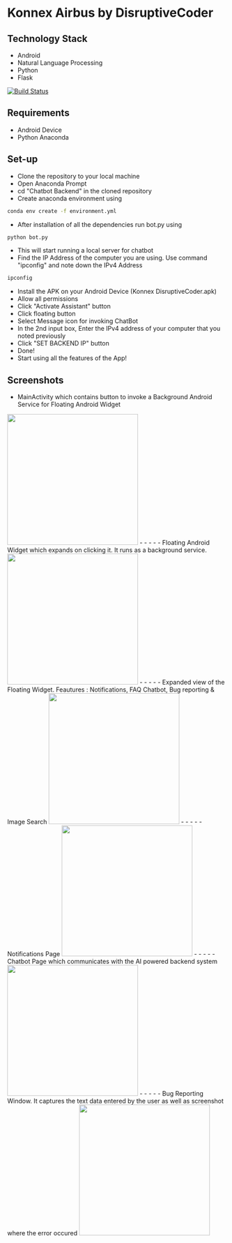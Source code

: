 # Konnex Airbus by DisruptiveCoder

## Technology Stack
- Android
- Natural Language Processing
- Python
- Flask

[![Build Status](https://travis-ci.org/joemccann/dillinger.svg?branch=master)](https://travis-ci.org/joemccann/dillinger)

## Requirements
- Android Device
- Python Anaconda 

## Set-up
- Clone the repository to your local machine
- Open Anaconda Prompt
- cd "Chatbot Backend" in the cloned repository
- Create anaconda environment using
```sh
conda env create -f environment.yml
``` 
- After installation of all the dependencies run bot.py using 
```sh
python bot.py
``` 
- This will start running a local server for chatbot
- Find the IP Address of the computer you are using. Use command "ipconfig" and note down the IPv4 Address
```sh
ipconfig
```
- Install the APK on your Android Device (Konnex DisruptiveCoder.apk)
- Allow all permissions
- Click "Activate Assistant" button
- Click floating button
- Select Message icon for invoking ChatBot
- In the 2nd input box, Enter the IPv4 address of your computer that you noted previously
- Click "SET BACKEND IP" button
- Done!
- Start using all the features of the App!

## Screenshots

- MainActivity which contains button to invoke a Background Android Service for Floating Android Widget
<img src="https://github.com/karthik261099/Airbus-Konnex-DisruptiveCoder/blob/master/Documents/Screenshot/%20%20(2).jpeg" width="300">
- - - -
- Floating Android Widget which expands on clicking it. It runs as a background service.
<img src="https://github.com/karthik261099/Airbus-Konnex-DisruptiveCoder/blob/master/Documents/Screenshot/%20%20(1).jpeg" width="300">
- - - -
- Expanded view of the Floating Widget. Feautures : Notifications, FAQ Chatbot, Bug reporting & Image Search
<img src="https://github.com/karthik261099/Airbus-Konnex-DisruptiveCoder/blob/master/Documents/Screenshot/%20%20(6).jpeg" width="300">
- - - -
- Notifications Page
<img src="https://github.com/karthik261099/Airbus-Konnex-DisruptiveCoder/blob/master/Documents/Screenshot/%20%20(3).jpeg" width="300">
- - - -
- Chatbot Page which communicates with the AI powered backend system
<img src="https://github.com/karthik261099/Airbus-Konnex-DisruptiveCoder/blob/master/Documents/Screenshot/%20%20(4).jpeg" width="300">
- - - -
- Bug Reporting Window. It captures the text data entered by the user as well as screenshot where the error occured
<img src="https://github.com/karthik261099/Airbus-Konnex-DisruptiveCoder/blob/master/Documents/Screenshot/%20%20(5).jpeg" width="300">

